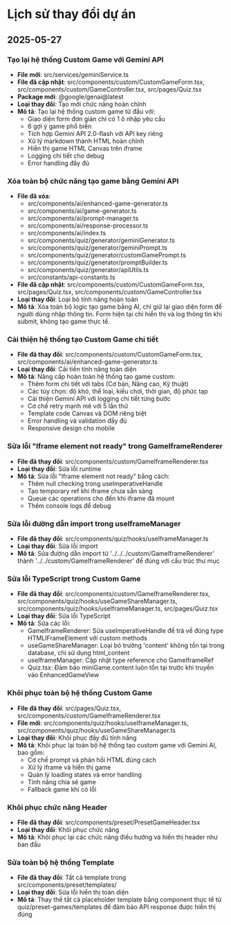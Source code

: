
# Lịch sử thay đổi dự án

## 2025-05-27

### Tạo lại hệ thống Custom Game với Gemini API
- **File mới**: src/services/geminiService.ts
- **File đã cập nhật**: src/components/custom/CustomGameForm.tsx, src/components/custom/GameController.tsx, src/pages/Quiz.tsx
- **Package mới**: @google/genai@latest
- **Loại thay đổi**: Tạo mới chức năng hoàn chỉnh
- **Mô tả**: Tạo lại hệ thống custom game từ đầu với:
  - Giao diện form đơn giản chỉ có 1 ô nhập yêu cầu
  - 6 gợi ý game phổ biến
  - Tích hợp Gemini API 2.0-flash với API key riêng
  - Xử lý markdown thành HTML hoàn chỉnh
  - Hiển thị game HTML Canvas trên iframe
  - Logging chi tiết cho debug
  - Error handling đầy đủ

### Xóa toàn bộ chức năng tạo game bằng Gemini API
- **File đã xóa**: 
  - src/components/ai/enhanced-game-generator.ts
  - src/components/ai/game-generator.ts
  - src/components/ai/prompt-manager.ts
  - src/components/ai/response-processor.ts
  - src/components/ai/index.ts
  - src/components/quiz/generator/geminiGenerator.ts
  - src/components/quiz/generator/geminiPrompt.ts
  - src/components/quiz/generator/customGamePrompt.ts
  - src/components/quiz/generator/promptBuilder.ts
  - src/components/quiz/generator/apiUtils.ts
  - src/constants/api-constants.ts
- **File đã cập nhật**: src/components/custom/CustomGameForm.tsx, src/pages/Quiz.tsx, src/components/custom/GameController.tsx
- **Loại thay đổi**: Loại bỏ tính năng hoàn toàn
- **Mô tả**: Xóa toàn bộ logic tạo game bằng AI, chỉ giữ lại giao diện form để người dùng nhập thông tin. Form hiện tại chỉ hiển thị và log thông tin khi submit, không tạo game thực tế.

### Cải thiện hệ thống tạo Custom Game chi tiết
- **File đã thay đổi**: src/components/custom/CustomGameForm.tsx, src/components/ai/enhanced-game-generator.ts
- **Loại thay đổi**: Cải tiến tính năng toàn diện
- **Mô tả**: Nâng cấp hoàn toàn hệ thống tạo game custom:
  - Thêm form chi tiết với tabs (Cơ bản, Nâng cao, Kỹ thuật)
  - Các tùy chọn: độ khó, thể loại, kiểu chơi, thời gian, độ phức tạp
  - Cải thiện Gemini API với logging chi tiết từng bước
  - Cơ chế retry mạnh mẽ với 5 lần thử
  - Template code Canvas và DOM riêng biệt
  - Error handling và validation đầy đủ
  - Responsive design cho mobile

### Sửa lỗi "Iframe element not ready" trong GameIframeRenderer
- **File đã thay đổi**: src/components/custom/GameIframeRenderer.tsx
- **Loại thay đổi**: Sửa lỗi runtime
- **Mô tả**: Sửa lỗi "Iframe element not ready" bằng cách:
  - Thêm null checking trong useImperativeHandle
  - Tạo temporary ref khi iframe chưa sẵn sàng
  - Queue các operations cho đến khi iframe đã mount
  - Thêm console logs để debug

### Sửa lỗi đường dẫn import trong useIframeManager
- **File đã thay đổi**: src/components/quiz/hooks/useIframeManager.ts
- **Loại thay đổi**: Sửa lỗi import
- **Mô tả**: Sửa đường dẫn import từ '../../../custom/GameIframeRenderer' thành '../../custom/GameIframeRenderer' để đúng với cấu trúc thư mục

### Sửa lỗi TypeScript trong Custom Game
- **File đã thay đổi**: src/components/custom/GameIframeRenderer.tsx, src/components/quiz/hooks/useGameShareManager.ts, src/components/quiz/hooks/useIframeManager.ts, src/pages/Quiz.tsx
- **Loại thay đổi**: Sửa lỗi TypeScript
- **Mô tả**: Sửa các lỗi:
  - GameIframeRenderer: Sửa useImperativeHandle để trả về đúng type HTMLIFrameElement với custom methods
  - useGameShareManager: Loại bỏ trường 'content' không tồn tại trong database, chỉ sử dụng html_content
  - useIframeManager: Cập nhật type reference cho GameIframeRef
  - Quiz.tsx: Đảm bảo miniGame.content luôn tồn tại trước khi truyền vào EnhancedGameView

### Khôi phục toàn bộ hệ thống Custom Game
- **File đã thay đổi**: src/pages/Quiz.tsx, src/components/custom/GameIframeRenderer.tsx
- **File mới**: src/components/quiz/hooks/useIframeManager.ts, src/components/quiz/hooks/useGameShareManager.ts
- **Loại thay đổi**: Khôi phục đầy đủ tính năng
- **Mô tả**: Khôi phục lại toàn bộ hệ thống tạo custom game với Gemini AI, bao gồm:
  - Cơ chế prompt và phản hồi HTML đúng cách
  - Xử lý iframe và hiển thị game
  - Quản lý loading states và error handling
  - Tính năng chia sẻ game
  - Fallback game khi có lỗi

### Khôi phục chức năng Header
- **File đã thay đổi**: src/components/preset/PresetGameHeader.tsx
- **Loại thay đổi**: Khôi phục chức năng
- **Mô tả**: Khôi phục lại các chức năng điều hướng và hiển thị header như ban đầu

### Sửa toàn bộ hệ thống Template
- **File đã thay đổi**: Tất cả template trong src/components/preset/templates/
- **Loại thay đổi**: Sửa lỗi hiển thị toàn diện
- **Mô tả**: Thay thế tất cả placeholder template bằng component thực tế từ quiz/preset-games/templates để đảm bảo API response được hiển thị đúng
